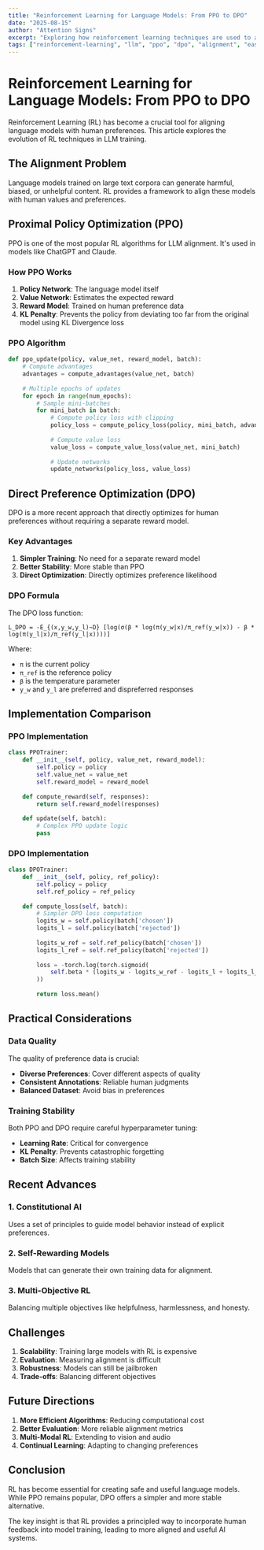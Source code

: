 ```yaml
---
title: "Reinforcement Learning for Language Models: From PPO to DPO"
date: "2025-08-15"
author: "Attention Signs"
excerpt: "Exploring how reinforcement learning techniques are used to align language models with human preferences"
tags: ["reinforcement-learning", "llm", "ppo", "dpo", "alignment", "easy"]
---
```


# Reinforcement Learning for Language Models: From PPO to DPO

Reinforcement Learning (RL) has become a crucial tool for aligning language models with human preferences. This article explores the evolution of RL techniques in LLM training.

## The Alignment Problem

Language models trained on large text corpora can generate harmful, biased, or unhelpful content. RL provides a framework to align these models with human values and preferences.

## Proximal Policy Optimization (PPO)

PPO is one of the most popular RL algorithms for LLM alignment. It's used in models like ChatGPT and Claude.

### How PPO Works

1. **Policy Network**: The language model itself
2. **Value Network**: Estimates the expected reward
3. **Reward Model**: Trained on human preference data
4. **KL Penalty**: Prevents the policy from deviating too far from the original model using KL Divergence loss

### PPO Algorithm

```python
def ppo_update(policy, value_net, reward_model, batch):
    # Compute advantages
    advantages = compute_advantages(value_net, batch)
    
    # Multiple epochs of updates
    for epoch in range(num_epochs):
        # Sample mini-batches
        for mini_batch in batch:
            # Compute policy loss with clipping
            policy_loss = compute_policy_loss(policy, mini_batch, advantages)
            
            # Compute value loss
            value_loss = compute_value_loss(value_net, mini_batch)
            
            # Update networks
            update_networks(policy_loss, value_loss)
```

## Direct Preference Optimization (DPO)

DPO is a more recent approach that directly optimizes for human preferences without requiring a separate reward model.

### Key Advantages

1. **Simpler Training**: No need for a separate reward model
2. **Better Stability**: More stable than PPO
3. **Direct Optimization**: Directly optimizes preference likelihood

### DPO Formula

The DPO loss function:

```
L_DPO = -E_{(x,y_w,y_l)~D} [log(σ(β * log(π(y_w|x)/π_ref(y_w|x)) - β * log(π(y_l|x)/π_ref(y_l|x))))]
```

Where:
- `π` is the current policy
- `π_ref` is the reference policy
- `β` is the temperature parameter
- `y_w` and `y_l` are preferred and dispreferred responses

## Implementation Comparison

### PPO Implementation

```python
class PPOTrainer:
    def __init__(self, policy, value_net, reward_model):
        self.policy = policy
        self.value_net = value_net
        self.reward_model = reward_model
    
    def compute_reward(self, responses):
        return self.reward_model(responses)
    
    def update(self, batch):
        # Complex PPO update logic
        pass
```

### DPO Implementation

```python
class DPOTrainer:
    def __init__(self, policy, ref_policy):
        self.policy = policy
        self.ref_policy = ref_policy
    
    def compute_loss(self, batch):
        # Simpler DPO loss computation
        logits_w = self.policy(batch['chosen'])
        logits_l = self.policy(batch['rejected'])
        
        logits_w_ref = self.ref_policy(batch['chosen'])
        logits_l_ref = self.ref_policy(batch['rejected'])
        
        loss = -torch.log(torch.sigmoid(
            self.beta * (logits_w - logits_w_ref - logits_l + logits_l_ref)
        ))
        
        return loss.mean()
```

## Practical Considerations

### Data Quality

The quality of preference data is crucial:
- **Diverse Preferences**: Cover different aspects of quality
- **Consistent Annotations**: Reliable human judgments
- **Balanced Dataset**: Avoid bias in preferences

### Training Stability

Both PPO and DPO require careful hyperparameter tuning:
- **Learning Rate**: Critical for convergence
- **KL Penalty**: Prevents catastrophic forgetting
- **Batch Size**: Affects training stability

## Recent Advances

### 1. Constitutional AI
Uses a set of principles to guide model behavior instead of explicit preferences.

### 2. Self-Rewarding Models
Models that can generate their own training data for alignment.

### 3. Multi-Objective RL
Balancing multiple objectives like helpfulness, harmlessness, and honesty.

## Challenges

1. **Scalability**: Training large models with RL is expensive
2. **Evaluation**: Measuring alignment is difficult
3. **Robustness**: Models can still be jailbroken
4. **Trade-offs**: Balancing different objectives

## Future Directions

1. **More Efficient Algorithms**: Reducing computational cost
2. **Better Evaluation**: More reliable alignment metrics
3. **Multi-Modal RL**: Extending to vision and audio
4. **Continual Learning**: Adapting to changing preferences

## Conclusion

RL has become essential for creating safe and useful language models. While PPO remains popular, DPO offers a simpler and more stable alternative.

The key insight is that RL provides a principled way to incorporate human feedback into model training, leading to more aligned and useful AI systems. 